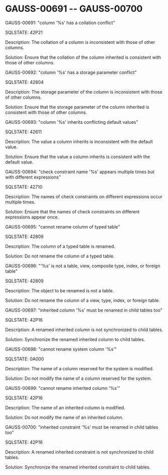 # GAUSS-00691 -- GAUSS-00700<a name="EN-US_TOPIC_0302073186"></a>

GAUSS-00691: "column '%s' has a collation conflict"

SQLSTATE: 42P21

Description: The collation of a column is inconsistent with those of other columns.

Solution: Ensure that the collation of the column inherited is consistent with those of other columns.

GAUSS-00692: "column '%s' has a storage parameter conflict"

SQLSTATE: 42804

Description: The storage parameter of the column is inconsistent with those of other columns.

Solution: Ensure that the storage parameter of the column inherited is consistent with those of other columns.

GAUSS-00693: "column '%s' inherits conflicting default values"

SQLSTATE: 42611

Description: The value a column inherits is inconsistent with the default value.

Solution: Ensure that the value a column inherits is consistent with the default value.

GAUSS-00694: "check constraint name '%s' appears multiple times but with different expressions"

SQLSTATE: 42710

Description: The names of check constraints on different expressions occur multiple times.

Solution: Ensure that the names of check constraints on different expressions appear once.

GAUSS-00695: "cannot rename column of typed table"

SQLSTATE: 42809

Description: The column of a typed table is renamed.

Solution: Do not rename the column of a typed table.

GAUSS-00696: "'%s' is not a table, view, composite type, index, or foreign table"

SQLSTATE: 42809

Description: The object to be renamed is not a table.

Solution: Do not rename the column of a view, type, index, or foreign table.

GAUSS-00697: "inherited column '%s' must be renamed in child tables too"

SQLSTATE: 42P16

Description: A renamed inherited column is not synchronized to child tables.

Solution: Synchronize the renamed inherited column to child tables.

GAUSS-00698: "cannot rename system column '%s'"

SQLSTATE: 0A000

Description: The name of a column reserved for the system is modified.

Solution: Do not modify the name of a column reserved for the system.

GAUSS-00699: "cannot rename inherited column '%s'"

SQLSTATE: 42P16

Description: The name of an inherited column is modified.

Solution: Do not modify the name of an inherited column.

GAUSS-00700: "inherited constraint '%s' must be renamed in child tables too"

SQLSTATE: 42P16

Description: A renamed inherited constraint is not synchronized to child tables.

Solution: Synchronize the renamed inherited constraint to child tables.

